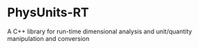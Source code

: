 PhysUnits-RT
============

A C++ library for run-time dimensional analysis and unit/quantity manipulation and conversion